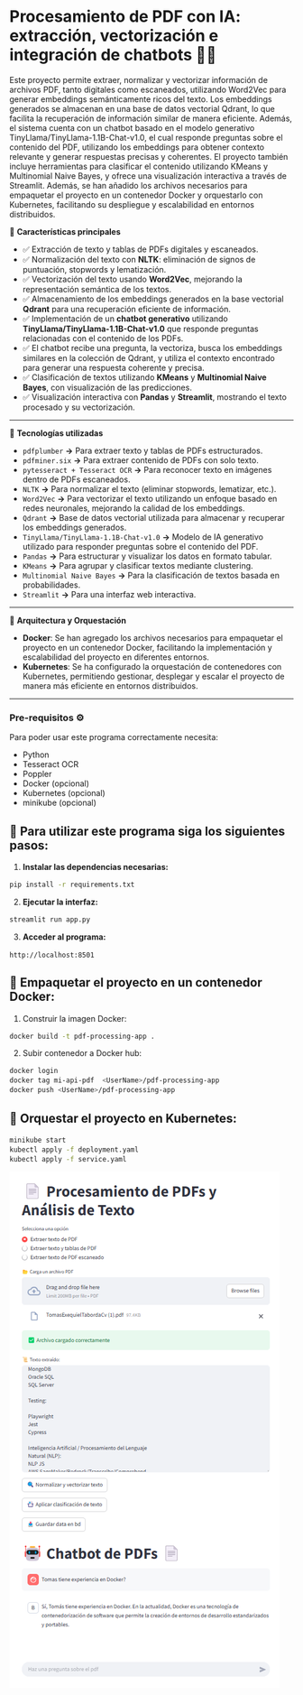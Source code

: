 # Procesamiento de PDF con IA: extracción, vectorización e integración de chatbots 📜🤖

Este proyecto permite extraer, normalizar y vectorizar información de archivos PDF, tanto digitales como escaneados, utilizando Word2Vec para generar embeddings semánticamente ricos del texto. Los embeddings generados se almacenan en una base de datos vectorial Qdrant, lo que facilita la recuperación de información similar de manera eficiente. Además, el sistema cuenta con un chatbot basado en el modelo generativo TinyLlama/TinyLlama-1.1B-Chat-v1.0, el cual responde preguntas sobre el contenido del PDF, utilizando los embeddings para obtener contexto relevante y generar respuestas precisas y coherentes. El proyecto también incluye herramientas para clasificar el contenido utilizando KMeans y Multinomial Naive Bayes, y ofrece una visualización interactiva a través de Streamlit. Además, se han añadido los archivos necesarios para empaquetar el proyecto en un contenedor Docker y orquestarlo con Kubernetes, facilitando su despliegue y escalabilidad en entornos distribuidos.

🔹 **Características principales** 

- ✅ Extracción de texto y tablas de PDFs digitales y escaneados.
- ✅ Normalización del texto con **NLTK**: eliminación de signos de puntuación, stopwords y lematización.
- ✅ Vectorización del texto usando **Word2Vec**, mejorando la representación semántica de los textos.
- ✅ Almacenamiento de los embeddings generados en la base vectorial **Qdrant** para una recuperación eficiente de información.
- ✅ Implementación de un **chatbot generativo** utilizando **TinyLlama/TinyLlama-1.1B-Chat-v1.0** que responde preguntas relacionadas con el contenido de los PDFs.
- ✅ El chatbot recibe una pregunta, la vectoriza, busca los embeddings similares en la colección de Qdrant, y utiliza el contexto encontrado para generar una respuesta coherente y precisa.
- ✅ Clasificación de textos utilizando **KMeans** y **Multinomial Naive Bayes**, con visualización de las predicciones.
- ✅ Visualización interactiva con **Pandas** y **Streamlit**, mostrando el texto procesado y su vectorización.

---

📌 **Tecnologías utilizadas**

- `pdfplumber` **→** Para extraer texto y tablas de PDFs estructurados.
- `pdfminer.six` **→** Para extraer contenido de PDFs con solo texto.
- `pytesseract + Tesseract OCR` **→** Para reconocer texto en imágenes dentro de PDFs escaneados.
- `NLTK` **→** Para normalizar el texto (eliminar stopwords, lematizar, etc.).
- `Word2Vec` **→** Para vectorizar el texto utilizando un enfoque basado en redes neuronales, mejorando la calidad de los embeddings.
- `Qdrant` **→** Base de datos vectorial utilizada para almacenar y recuperar los embeddings generados.
- `TinyLlama/TinyLlama-1.1B-Chat-v1.0` **→** Modelo de IA generativo utilizado para responder preguntas sobre el contenido del PDF.
- `Pandas` **→** Para estructurar y visualizar los datos en formato tabular.
- `KMeans` **→** Para agrupar y clasificar textos mediante clustering.
- `Multinomial Naive Bayes` **→** Para la clasificación de textos basada en probabilidades.
- `Streamlit` **→** Para una interfaz web interactiva.

---


📌 **Arquitectura y Orquestación**

- **Docker**: Se han agregado los archivos necesarios para empaquetar el proyecto en un contenedor Docker, facilitando la implementación y escalabilidad del proyecto en diferentes entornos.
- **Kubernetes**: Se ha configurado la orquestación de contenedores con Kubernetes, permitiendo gestionar, desplegar y escalar el proyecto de manera más eficiente en entornos distribuidos.

---

### Pre-requisitos ⚙️
Para poder usar este programa correctamente necesita:

- Python
- Tesseract OCR
- Poppler
- Docker (opcional)
- Kubernetes (opcional)
- minikube (opcional)

## 📌 Para utilizar este programa siga los siguientes pasos:

1. **Instalar las dependencias necesarias:** 
````bash
pip install -r requirements.txt
````

2. **Ejecutar la interfaz:**
````bash
streamlit run app.py
````

3. **Acceder al programa:**

`http://localhost:8501`

## 📌 Empaquetar el proyecto en un contenedor Docker:
1. Construir la imagen Docker:
````bash
docker build -t pdf-processing-app .
````
2. Subir contenedor a Docker hub:
````bash
docker login
docker tag mi-api-pdf  <UserName>/pdf-processing-app 
docker push <UserName>/pdf-processing-app 
````

## 📌 Orquestar el proyecto en Kubernetes:
````bash
minikube start 
kubectl apply -f deployment.yaml
kubectl apply -f service.yaml
````

![alt text](image.png)
